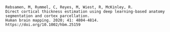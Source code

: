 	Rebsamen, M, Rummel, C, Reyes, M, Wiest, R, McKinley, R.
	Direct cortical thickness estimation using deep learning‐based anatomy segmentation and cortex parcellation.
	Human brain mapping. 2020; 41: 4804-4814. https://doi.org/10.1002/hbm.25159
